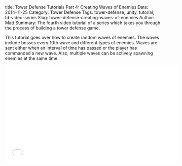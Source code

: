 title: Tower Defense Tutorials Part 4: Creating Waves of Enemies
Date: 2014-11-25
Category: Tower Defense
Tags: tower-defense, unity, tutorial, td-video-series
Slug: tower-defense-creating-waves-of-enemies
Author: Matt
Summary: The fourth video tutorial of a series which takes you through the process of building a tower defense game. 

<p>
    This tutorial goes over how to create random waves of enemies.
    The waves include bosses every 10th wave and different types of enemies. 
    Waves are sent either when an interval of time has passed or the player has commanded a new wave. 
    Also, multiple waves can be actively spawning enemies at the same time.
</p>

<div class="video-container">
    <iframe width="560" height="315" src="//www.youtube-nocookie.com/embed/2FZ30gX8Drs?rel=0" frameborder="0" allowfullscreen></iframe>
</div>